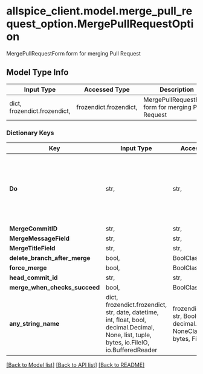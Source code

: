 # allspice_client.model.merge_pull_request_option.MergePullRequestOption

MergePullRequestForm form for merging Pull Request

## Model Type Info
Input Type | Accessed Type | Description | Notes
------------ | ------------- | ------------- | -------------
dict, frozendict.frozendict,  | frozendict.frozendict,  | MergePullRequestForm form for merging Pull Request | 

### Dictionary Keys
Key | Input Type | Accessed Type | Description | Notes
------------ | ------------- | ------------- | ------------- | -------------
**Do** | str,  | str,  |  | must be one of ["merge", "rebase", "rebase-merge", "squash", "manually-merged", ] 
**MergeCommitID** | str,  | str,  |  | [optional] 
**MergeMessageField** | str,  | str,  |  | [optional] 
**MergeTitleField** | str,  | str,  |  | [optional] 
**delete_branch_after_merge** | bool,  | BoolClass,  |  | [optional] 
**force_merge** | bool,  | BoolClass,  |  | [optional] 
**head_commit_id** | str,  | str,  |  | [optional] 
**merge_when_checks_succeed** | bool,  | BoolClass,  |  | [optional] 
**any_string_name** | dict, frozendict.frozendict, str, date, datetime, int, float, bool, decimal.Decimal, None, list, tuple, bytes, io.FileIO, io.BufferedReader | frozendict.frozendict, str, BoolClass, decimal.Decimal, NoneClass, tuple, bytes, FileIO | any string name can be used but the value must be the correct type | [optional]

[[Back to Model list]](../../README.md#documentation-for-models) [[Back to API list]](../../README.md#documentation-for-api-endpoints) [[Back to README]](../../README.md)

